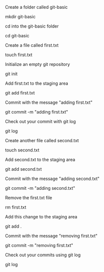 

Create a folder called git-basic

mkdir git-basic

cd into the git-basic folder

cd git-basic

Create a file called first.txt

touch first.txt

Initialize an empty git repository

git init

Add first.txt to the staging area

git add first.txt

Commit with the message "adding first.txt"

git commit -m "adding first.txt"

Check out your commit with git log

git log

Create another file called second.txt

touch second.txt

Add second.txt to the staging area

git add second.txt

Commit with the message "adding second.txt"

git commit -m "adding second.txt"

Remove the first.txt file

rm first.txt

Add this change to the staging area

git add .

Commit with the message "removing first.txt"

git commit -m "removing first.txt"

Check out your commits using git log

git log
